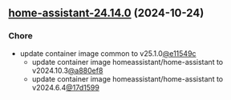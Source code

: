 

## [home-assistant-24.14.0](https://github.com/cyr-ius/truenas-charts/compare/home-assistant-24.13.0...home-assistant-24.14.0) (2024-10-24)

### Chore

- update container image common to v25.1.0[@e11549c](https://github.com/e11549c)
  - update container image homeassistant/home-assistant to v2024.10.3[@a880ef8](https://github.com/a880ef8)
  - update container image homeassistant/home-assistant to v2024.6.4[@17d1599](https://github.com/17d1599)
  
  